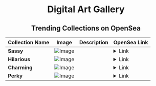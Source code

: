 <div align="center">

# Digital Art Gallery

## Trending Collections on OpenSea

| Collection Name                       | Image                                                                                     | Description                       | OpenSea Link                                                                                          |
|---------------------------------------|-------------------------------------------------------------------------------------------|-----------------------------------|--------------------------------------------------------------------------------------------------------|
| **Sassy** | ![Image](https://i.seadn.io/s/raw/files/3410640459deb876a76777420a358859.jpg?w=500&auto=format?w=200&auto=format) |  | <details><summary>Link</summary>[Sassy](https://opensea.io/collection/sassy-864)</details> |
| **Hilarious** | ![Image](https://i.seadn.io/s/raw/files/71e69cb442ac4e21528743f892f0fd20.jpg?w=500&auto=format?w=200&auto=format) |  | <details><summary>Link</summary>[Hilarious](https://opensea.io/collection/hilarious-932)</details> |
| **Charming** | ![Image](https://i.seadn.io/s/raw/files/1473d23e34c1a6ad7190e84c1b90c080.jpg?w=500&auto=format?w=200&auto=format) |  | <details><summary>Link</summary>[Charming](https://opensea.io/collection/charming-968)</details> |
| **Perky** | ![Image](https://i.seadn.io/s/raw/files/13190668364bbc56f918a3e3de25e916.jpg?w=500&auto=format?w=200&auto=format) |  | <details><summary>Link</summary>[Perky](https://opensea.io/collection/perky-1976)</details> |

</div>